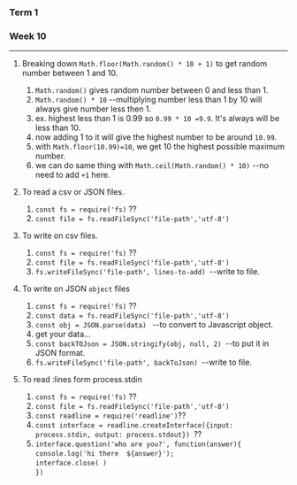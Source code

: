 ### Term 1
### Week 10
---
1. Breaking down `Math.floor(Math.random() * 10 + 1)` to get random number between 1 and 10.<br>
   1.  `Math.random()` gives random number between 0 and less than 1.
   2.  `Math.random() * 10` --multiplying number less than 1 by 10 will always give number less then 1. 
   3.  ex. highest less than 1 is 0.99 so `0.99 * 10 =9.9`. It's always will be less than 10.
   4.  now adding 1 to it will give the highest number to be around `10.99`.
   5.  with `Math.floor(10.99)=10`, we get 10 the highest possible maximum number.
   6.  we can do same thing with `Math.ceil(Math.random() * 10)` --no need to add `+1` here.

2. To read a csv or JSON files.
   1. `const fs = require('fs)` ??<br>
   2. `const file = fs.readFileSync('file-path','utf-8')`<br>

3. To write on csv  files. <br>
   1. `const fs = require('fs)` ??<br>
   2. `const file = fs.readFileSync('file-path','utf-8')`<br>
   3. `fs.writeFileSync('file-path', lines-to-add) `--write to file.

4. To write on JSON `object` files
   1. `const fs = require('fs)` ??<br>
   2. `const data = fs.readFileSync('file-path','utf-8')`<br>
   3. `const obj = JSON.parse(data) ` --to convert to Javascript object.
   4. get your data...
   5. `const backTOJson = JSON.stringify(obj, null, 2) `--to put it in JSON format.
   6. `fs.writeFileSync('file-path', backToJson) `--write to file.

5. To read :lines form process.stdin
   1. `const fs = require('fs)` ??<br>
   2. `const file = fs.readFileSync('file-path','utf-8')`<br>
   1. `const readline = require('readline')`??<br>
   2. `const interface = readline.createInterface({input: process.stdin, output: process.stdout}) `??
   3. `interface.question('who are you?', function(answer){`<br>
       `console.log('hi there  ${answer}');`<br>
       `interface.close( ) `<br>
        `}) `
   



   